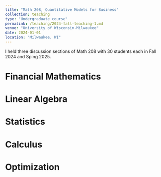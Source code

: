 ```yaml
---
title: "Math 208, Quantitative Models for Business"
collection: teaching
type: "Undergraduate course"
permalink: /teaching/2024-fall-teaching-1.md
venue: "University of Wisconsin-Milwaukee"
date: 2024-01-01
location: "Milwaukee, WI"
---
```


I held three discussion sections of Math 208 with 30 students each in Fall 2024 and Sping 2025.

Financial Mathematics
======

Linear Algebra
======

Statistics
======

Calculus
======

Optimization
======
